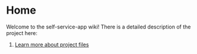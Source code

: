 # Home

Welcome to the self-service-app wiki! There is a detailed description of the project here:


1. [Learn more about project files](https://github.com/RuTiKeyOne/Calculator/blob/master/doc/DescriptionFiles.md)

